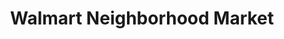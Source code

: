 ---
title: "Walmart Neighborhood Market"
url: /simpsonville/walmart-neighborhood-market-west-georgia-road/
shop: Supermarkt
---